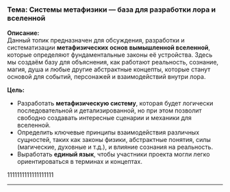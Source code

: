 ### **Тема: Системы метафизики — база для разработки лора и вселенной**  

**Описание:**  
Данный топик предназначен для обсуждения, разработки и систематизации **метафизических основ вымышленной вселенной**, которые определяют фундаментальные законы её устройства. Здесь мы создаём базу для объяснения, как работают реальность, сознание, магия, душа и любые другие абстрактные концепты, которые станут основой для событий, персонажей и взаимодействий внутри лора.  

**Цель:**  
- Разработать **метафизическую систему**, которая будет логически последовательной и детализированной, но при этом позволит свободно создавать интересные сценарии и механики для вселенной.  
- Определить ключевые принципы взаимодействия различных сущностей, таких как законы физики, абстрактные понятия, силы (магические, духовные и т.д.), и влияние сознания на реальность.  
- Выработать **единый язык**, чтобы участники проекта могли легко ориентироваться в терминах и концептах. 


1111111111111111111



---

